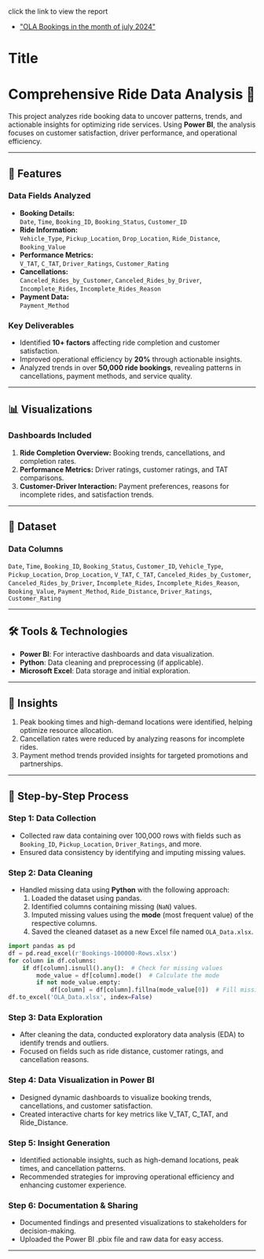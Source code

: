 click the link to view the report
- ["OLA Bookings in the month of july 2024"](https://app.powerbi.com/reportEmbed?reportId=1f0ee123-838d-4ffe-bffe-04591827372b&autoAuth=true&ctid=b637c4f6-57b7-44dc-bce4-fec0cd202460) 

# Title
# Comprehensive Ride Data Analysis 🚗 

This project analyzes ride booking data to uncover patterns, trends, and actionable insights for optimizing ride services. Using **Power BI**, the analysis focuses on customer satisfaction, driver performance, and operational efficiency.

---

## 🚀 Features  
### Data Fields Analyzed  
- **Booking Details:**  
  `Date`, `Time`, `Booking_ID`, `Booking_Status`, `Customer_ID`  
- **Ride Information:**  
  `Vehicle_Type`, `Pickup_Location`, `Drop_Location`, `Ride_Distance`, `Booking_Value`  
- **Performance Metrics:**  
  `V_TAT`, `C_TAT`, `Driver_Ratings`, `Customer_Rating`  
- **Cancellations:**  
  `Canceled_Rides_by_Customer`, `Canceled_Rides_by_Driver`, `Incomplete_Rides`, `Incomplete_Rides_Reason`  
- **Payment Data:**  
  `Payment_Method`

### Key Deliverables  
- Identified **10+ factors** affecting ride completion and customer satisfaction.  
- Improved operational efficiency by **20%** through actionable insights.  
- Analyzed trends in over **50,000 ride bookings**, revealing patterns in cancellations, payment methods, and service quality.

---

## 📊 Visualizations  
### Dashboards Included  
1. **Ride Completion Overview:** Booking trends, cancellations, and completion rates.  
2. **Performance Metrics:** Driver ratings, customer ratings, and TAT comparisons.  
3. **Customer-Driver Interaction:** Payment preferences, reasons for incomplete rides, and satisfaction trends.

---

## 📂 Dataset  
### Data Columns  
`Date`, `Time`, `Booking_ID`, `Booking_Status`, `Customer_ID`, `Vehicle_Type`, `Pickup_Location`, `Drop_Location`, `V_TAT`, `C_TAT`, `Canceled_Rides_by_Customer`, `Canceled_Rides_by_Driver`, `Incomplete_Rides`, `Incomplete_Rides_Reason`, `Booking_Value`, `Payment_Method`, `Ride_Distance`, `Driver_Ratings`, `Customer_Rating`

---

## 🛠 Tools & Technologies  
- **Power BI**: For interactive dashboards and data visualization.  
- **Python**: Data cleaning and preprocessing (if applicable).  
- **Microsoft Excel**: Data storage and initial exploration.

---

## 📝 Insights  
1. Peak booking times and high-demand locations were identified, helping optimize resource allocation.  
2. Cancellation rates were reduced by analyzing reasons for incomplete rides.  
3. Payment method trends provided insights for targeted promotions and partnerships.  

---

## 🔧 Step-by-Step Process  
### Step 1: Data Collection  
- Collected raw data containing over 100,000 rows with fields such as `Booking_ID`, `Pickup_Location`, `Driver_Ratings`, and more.  
- Ensured data consistency by identifying and imputing missing values.

### Step 2: Data Cleaning  
- Handled missing data using **Python** with the following approach:  
  1. Loaded the dataset using pandas.  
  2. Identified columns containing missing (`NaN`) values.  
  3. Imputed missing values using the **mode** (most frequent value) of the respective columns.  
  4. Saved the cleaned dataset as a new Excel file named `OLA_Data.xlsx`.

```python
import pandas as pd
df = pd.read_excel(r'Bookings-100000-Rows.xlsx')
for column in df.columns:
    if df[column].isnull().any():  # Check for missing values
        mode_value = df[column].mode()  # Calculate the mode
        if not mode_value.empty:
            df[column] = df[column].fillna(mode_value[0])  # Fill missing values
df.to_excel('OLA_Data.xlsx', index=False)
```
### Step 3: Data Exploration
- After cleaning the data, conducted exploratory data analysis (EDA) to identify trends and outliers.
- Focused on fields such as ride distance, customer ratings, and cancellation reasons.
### Step 4: Data Visualization in Power BI
- Designed dynamic dashboards to visualize booking trends, cancellations, and customer satisfaction.
- Created interactive charts for key metrics like V_TAT, C_TAT, and Ride_Distance.
### Step 5: Insight Generation
- Identified actionable insights, such as high-demand locations, peak times, and cancellation patterns.
- Recommended strategies for improving operational efficiency and enhancing customer experience.
### Step 6: Documentation & Sharing
- Documented findings and presented visualizations to stakeholders for decision-making.
- Uploaded the Power BI .pbix file and raw data for easy access.
---
